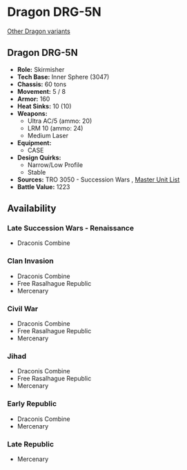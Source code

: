 # Dragon DRG-5N 

[Other Dragon variants](../dragon.md) 

## Dragon DRG-5N 

- **Role:** Skirmisher 
- **Tech Base:** Inner Sphere (3047) 
- **Chassis:** 60 tons 
- **Movement:** 5 / 8 
- **Armor:** 160 
- **Heat Sinks:** 10 (10) 
- **Weapons:** 
  - Ultra AC/5 (ammo: 20) 
  - LRM 10 (ammo: 24) 
  - Medium Laser 
- **Equipment:** 
  - CASE 
- **Design Quirks:** 
  - Narrow/Low Profile 
  - Stable 
- **Sources:** TRO 3050 - Succession Wars , [Master Unit List](http://masterunitlist.info/Unit/Details/911) 
- **Battle Value:** 1223 

## Availability 

### Late Succession Wars - Renaissance 

- Draconis Combine 

### Clan Invasion 

- Draconis Combine 
- Free Rasalhague Republic 
- Mercenary 

### Civil War 

- Draconis Combine 
- Free Rasalhague Republic 
- Mercenary 

### Jihad 

- Draconis Combine 
- Free Rasalhague Republic 
- Mercenary 

### Early Republic 

- Draconis Combine 
- Mercenary 

### Late Republic 

- Mercenary 

